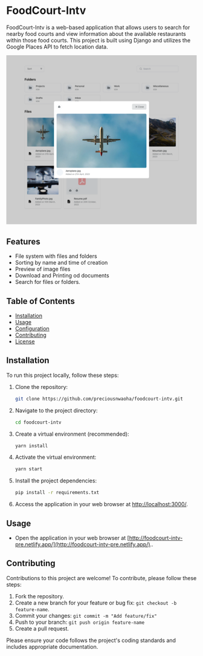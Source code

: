 

# FoodCourt-Intv

FoodCourt-Intv is a web-based application that allows users to search for nearby food courts and view information about the available restaurants within those food courts. This project is built using Django and utilizes the Google Places API to fetch location data.

![FoodCourt-Intv Screenshot](/prev.png)

## Features

- File system with files and folders
- Sorting by name and time of creation
- Preview of image files
- Download and Printing od documents
- Search for files or folders.

## Table of Contents

- [Installation](#installation)
- [Usage](#usage)
- [Configuration](#configuration)
- [Contributing](#contributing)
- [License](#license)

## Installation

To run this project locally, follow these steps:

1. Clone the repository:

   ```bash
   git clone https://github.com/preciousnwaoha/foodcourt-intv.git
   ```

2. Navigate to the project directory:

   ```bash
   cd foodcourt-intv
   ```

3. Create a virtual environment (recommended):

   ```bash
   yarn install
   ```

4. Activate the virtual environment:

  

     ```bash
     yarn start
     ```

5. Install the project dependencies:

   ```bash
   pip install -r requirements.txt
   ```


8. Access the application in your web browser at [http://localhost:3000/](http://localhost:3000/).

## Usage

- Open the application in your web browser at [http://foodcourt-intv-pre.netlify.app/](http://foodcourt-intv-pre.netlify.app/)..


## Contributing

Contributions to this project are welcome! To contribute, please follow these steps:

1. Fork the repository.
2. Create a new branch for your feature or bug fix: `git checkout -b feature-name`.
3. Commit your changes: `git commit -m "Add feature/fix"`
4. Push to your branch: `git push origin feature-name`
5. Create a pull request.

Please ensure your code follows the project's coding standards and includes appropriate documentation.